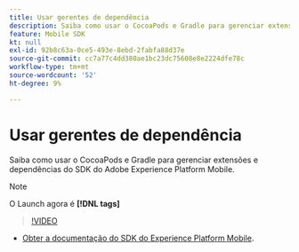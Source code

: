 ```yaml
---
title: Usar gerentes de dependência
description: Saiba como usar o CocoaPods e Gradle para gerenciar extensões e dependências do SDK móvel.
feature: Mobile SDK
kt: null
exl-id: 92b8c63a-0ce5-493e-8ebd-2fabfa88d37e
source-git-commit: cc7a77c4dd380ae1bc23dc75608e8e2224dfe78c
workflow-type: tm+mt
source-wordcount: '52'
ht-degree: 9%

---
```


# Usar gerentes de dependência

Saiba como usar o CocoaPods e Gradle para gerenciar extensões e dependências do SDK do Adobe Experience Platform Mobile.

>[!NOTE]
>
> O Launch agora é **[!DNL tags]**

>[!VIDEO](https://video.tv.adobe.com/v/26263/?quality=12&learn=on)

* [Obter a documentação do SDK do Experience Platform Mobile](https://aep-sdks.gitbook.io/docs/getting-started/get-the-sdk).

